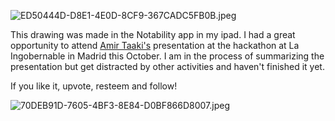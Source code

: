 ![ED50444D-D8E1-4E0D-8CF9-367CADC5FB0B.jpeg](https://steemitimages.com/DQmctj2LpoWfRYSfLPUwoyDDmHthWyyYFwMw6Y9TmKpaTQs/ED50444D-D8E1-4E0D-8CF9-367CADC5FB0B.jpeg)

This drawing was made in the Notability app in my ipad. I had a great opportunity to attend [Amir Taaki's]( https://en.m.wikipedia.org/wiki/Amir_Taaki) presentation at the hackathon at La Ingobernable in Madrid this October. I am in the process of summarizing the presentation but get distracted by other activities and haven't finished it yet. 

If you like it, upvote, resteem and follow! 

![70DEB91D-7605-4BF3-8E84-D0BF866D8007.jpeg](https://steemitimages.com/DQmVcTQCVHNJ7F3Vseia6JYmfy6iWQ9yRZfoiDN1dnTZM2w/70DEB91D-7605-4BF3-8E84-D0BF866D8007.jpeg)
